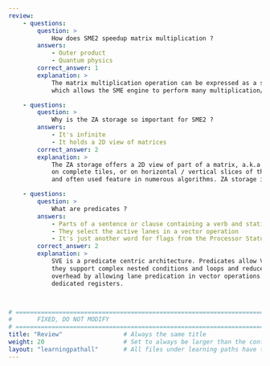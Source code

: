 ```yaml
---
review:
    - questions:
        question: >
            How does SME2 speedup matrix multiplication ?
        answers:
            - Outer product
            - Quantum physics
        correct_answer: 1
        explanation: >
            The matrix multiplication operation can be expressed as a sum of outer products,
            which allows the SME engine to perform many multiplication/accumulations at once.

    - questions:
        question: >
            Why is the ZA storage so important for SME2 ?
        answers:
            - It's infinite
            - It holds a 2D view of matrices
        correct_answer: 2
        explanation: >
            The ZA storage offers a 2D view of part of a matrix, a.k.a a tile. SME can operate
            on complete tiles, or on horizontal / vertical slices of the tiles, which is a useful
            and often used feature in numerous algorithms. ZA storage is finite and has size SVL x SVL.

    - questions:
        question: >
            What are predicates ?
        answers:
            - Parts of a sentence or clause containing a verb and stating something about the subject
            - They select the active lanes in a vector operation
            - It's just another word for flags from the Processor Status Register (PSR)
        correct_answer: 2
        explanation: >
            SVE is a predicate centric architecture. Predicates allow Vector Length Agnosticism (VLA),
            they support complex nested conditions and loops and reduce vector loop management
            overhead by allowing lane predication in vector operations. Predicates have their own
            dedicated registers.



# ================================================================================
#       FIXED, DO NOT MODIFY
# ================================================================================
title: "Review"                 # Always the same title
weight: 20                      # Set to always be larger than the content in this path
layout: "learningpathall"       # All files under learning paths have this same wrapper
---
```

